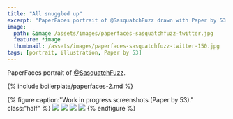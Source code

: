 ```yaml
---
title: "All snuggled up"
excerpt: "PaperFaces portrait of @SasquatchFuzz drawn with Paper by 53 on an iPad."
image: 
  path: &image /assets/images/paperfaces-sasquatchfuzz-twitter.jpg 
  feature: *image
  thumbnail: /assets/images/paperfaces-sasquatchfuzz-twitter-150.jpg
tags: [portrait, illustration, Paper by 53]
---
```


PaperFaces portrait of [@SasquatchFuzz](https://twitter.com/SasquatchFuzz).

{% include boilerplate/paperfaces-2.md %}

{% figure caption:"Work in progress screenshots (Paper by 53)." class:"half" %}
[![](/assets/images/paperfaces-sasquatchfuzz-process-1-600.jpg)](/assets/images/paperfaces-sasquatchfuzz-process-1-lg.jpg)
[![](/assets/images/paperfaces-sasquatchfuzz-process-2-600.jpg)](/assets/images/paperfaces-sasquatchfuzz-process-2-lg.jpg)
[![](/assets/images/paperfaces-sasquatchfuzz-process-3-600.jpg)](/assets/images/paperfaces-sasquatchfuzz-process-3-lg.jpg)
[![](/assets/images/paperfaces-sasquatchfuzz-process-4-600.jpg)](/assets/images/paperfaces-sasquatchfuzz-process-4-lg.jpg)
{% endfigure %}
